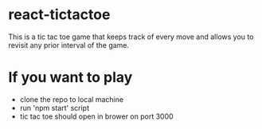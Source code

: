 # react-tictactoe
This is a tic tac toe game that keeps track of every move and allows you to revisit any prior interval of the game.

# If you want to play 
 - clone the repo to local machine
 - run 'npm start' script
 - tic tac toe should open in brower on port 3000
